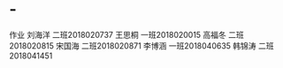 # -
作业
刘海洋 二班2018020737
王思桐 一班2018020015
高福冬 二班2018020815
宋国海 二班2018020871
李博涵 一班2018040635
韩锦涛 二班2018041451
